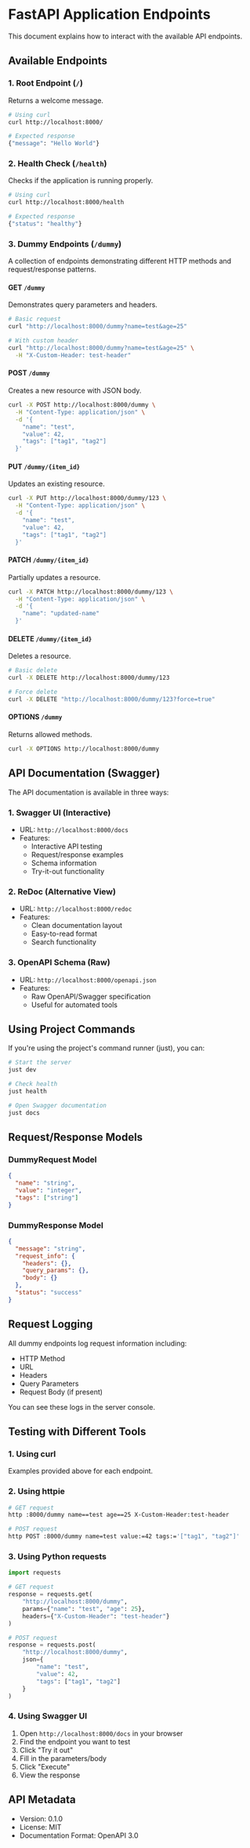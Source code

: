 # FastAPI Application Endpoints

This document explains how to interact with the available API endpoints.

## Available Endpoints

### 1. Root Endpoint (`/`)

Returns a welcome message.

```bash
# Using curl
curl http://localhost:8000/

# Expected response
{"message": "Hello World"}
```

### 2. Health Check (`/health`)

Checks if the application is running properly.

```bash
# Using curl
curl http://localhost:8000/health

# Expected response
{"status": "healthy"}
```

### 3. Dummy Endpoints (`/dummy`)

A collection of endpoints demonstrating different HTTP methods and request/response patterns.

#### GET `/dummy`
Demonstrates query parameters and headers.
```bash
# Basic request
curl "http://localhost:8000/dummy?name=test&age=25"

# With custom header
curl "http://localhost:8000/dummy?name=test&age=25" \
  -H "X-Custom-Header: test-header"
```

#### POST `/dummy`
Creates a new resource with JSON body.
```bash
curl -X POST http://localhost:8000/dummy \
  -H "Content-Type: application/json" \
  -d '{
    "name": "test",
    "value": 42,
    "tags": ["tag1", "tag2"]
  }'
```

#### PUT `/dummy/{item_id}`
Updates an existing resource.
```bash
curl -X PUT http://localhost:8000/dummy/123 \
  -H "Content-Type: application/json" \
  -d '{
    "name": "test",
    "value": 42,
    "tags": ["tag1", "tag2"]
  }'
```

#### PATCH `/dummy/{item_id}`
Partially updates a resource.
```bash
curl -X PATCH http://localhost:8000/dummy/123 \
  -H "Content-Type: application/json" \
  -d '{
    "name": "updated-name"
  }'
```

#### DELETE `/dummy/{item_id}`
Deletes a resource.
```bash
# Basic delete
curl -X DELETE http://localhost:8000/dummy/123

# Force delete
curl -X DELETE "http://localhost:8000/dummy/123?force=true"
```

#### OPTIONS `/dummy`
Returns allowed methods.
```bash
curl -X OPTIONS http://localhost:8000/dummy
```

## API Documentation (Swagger)

The API documentation is available in three ways:

### 1. Swagger UI (Interactive)
- URL: `http://localhost:8000/docs`
- Features:
  - Interactive API testing
  - Request/response examples
  - Schema information
  - Try-it-out functionality

### 2. ReDoc (Alternative View)
- URL: `http://localhost:8000/redoc`
- Features:
  - Clean documentation layout
  - Easy-to-read format
  - Search functionality

### 3. OpenAPI Schema (Raw)
- URL: `http://localhost:8000/openapi.json`
- Features:
  - Raw OpenAPI/Swagger specification
  - Useful for automated tools

## Using Project Commands

If you're using the project's command runner (just), you can:

```bash
# Start the server
just dev

# Check health
just health

# Open Swagger documentation
just docs
```

## Request/Response Models

### DummyRequest Model
```json
{
  "name": "string",
  "value": "integer",
  "tags": ["string"]
}
```

### DummyResponse Model
```json
{
  "message": "string",
  "request_info": {
    "headers": {},
    "query_params": {},
    "body": {}
  },
  "status": "success"
}
```

## Request Logging

All dummy endpoints log request information including:
- HTTP Method
- URL
- Headers
- Query Parameters
- Request Body (if present)

You can see these logs in the server console.

## Testing with Different Tools

### 1. Using curl
Examples provided above for each endpoint.

### 2. Using httpie
```bash
# GET request
http :8000/dummy name==test age==25 X-Custom-Header:test-header

# POST request
http POST :8000/dummy name=test value:=42 tags:='["tag1", "tag2"]'
```

### 3. Using Python requests
```python
import requests

# GET request
response = requests.get(
    "http://localhost:8000/dummy",
    params={"name": "test", "age": 25},
    headers={"X-Custom-Header": "test-header"}
)

# POST request
response = requests.post(
    "http://localhost:8000/dummy",
    json={
        "name": "test",
        "value": 42,
        "tags": ["tag1", "tag2"]
    }
)
```

### 4. Using Swagger UI
1. Open `http://localhost:8000/docs` in your browser
2. Find the endpoint you want to test
3. Click "Try it out"
4. Fill in the parameters/body
5. Click "Execute"
6. View the response

## API Metadata
- Version: 0.1.0
- License: MIT
- Documentation Format: OpenAPI 3.0 